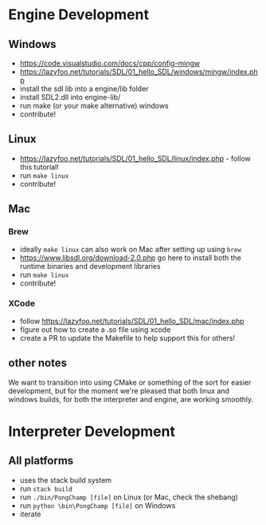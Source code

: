 # Engine Development

## Windows

* https://code.visualstudio.com/docs/cpp/config-mingw
* https://lazyfoo.net/tutorials/SDL/01_hello_SDL/windows/mingw/index.php
* install the sdl lib into a engine/lib folder
* install SDL2.dll into engine-lib/
* run make (or your make alternative) windows
* contribute!

## Linux

* https://lazyfoo.net/tutorials/SDL/01_hello_SDL/linux/index.php - follow this tutorial!
* run `make linux`
* contribute!

## Mac

### Brew
* ideally `make linux` can also work on Mac after setting up using `brew`
* https://www.libsdl.org/download-2.0.php go here to install both the runtime binaries and development libraries
* run `make linux`
* contribute!

### XCode
* follow https://lazyfoo.net/tutorials/SDL/01_hello_SDL/mac/index.php
* figure out how to create a .so file using xcode
* create a PR to update the Makefile to help support this for others!

## other notes

We want to transition into using CMake or something of the sort for easier development, but for the moment we're pleased that both linux and windows builds, for both the interpreter and engine, are working smoothly.

# Interpreter Development

## All platforms
* uses the stack build system
* run `stack build`
* run `./bin/PongChamp [file]` on Linux (or Mac, check the shebang)
* run `python \bin\PongChamp [file]` on Windows
* iterate